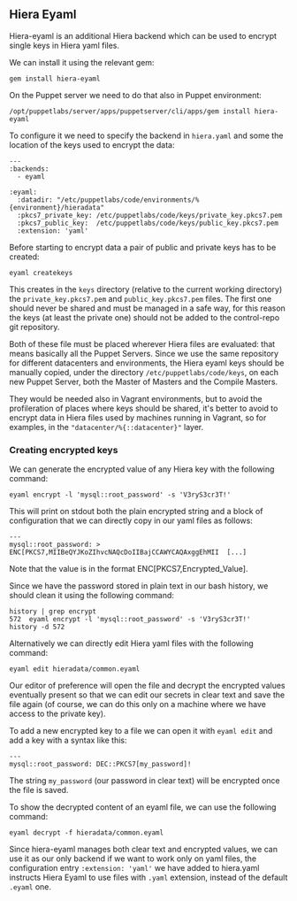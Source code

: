 ## Hiera Eyaml

Hiera-eyaml is an additional Hiera backend which can be used to encrypt single keys in Hiera yaml files.

We can install it using the relevant gem:

    gem install hiera-eyaml

On the Puppet server we need to do that also in Puppet environment:

    /opt/puppetlabs/server/apps/puppetserver/cli/apps/gem install hiera-eyaml

To configure it we need to specify the backend in ```hiera.yaml``` and some the location of the keys used to encrypt the data:

    ---
    :backends:
      - eyaml

    :eyaml:
      :datadir: "/etc/puppetlabs/code/environments/%{environment}/hieradata"
      :pkcs7_private_key: /etc/puppetlabs/code/keys/private_key.pkcs7.pem
      :pkcs7_public_key:  /etc/puppetlabs/code/keys/public_key.pkcs7.pem
      :extension: 'yaml'

Before starting to encrypt data a pair of public and private keys has to be created:

    eyaml createkeys

This creates in the ```keys``` directory (relative to the current working directory) the ```private_key.pkcs7.pem``` and ```public_key.pkcs7.pem``` files. The first one should never be shared and must be managed in a safe way, for this reason the keys (at least the private one) should not be added to the control-repo git repository.

Both of these file must be placed wherever Hiera files are evaluated: that means basically all the Puppet Servers. Since we use the same repository for different datacenters and environments, the Hiera eyaml keys should be manually copied, under the directory ```/etc/puppetlabs/code/keys```, on each new Puppet Server, both the Master of Masters and the Compile Masters.

They would be needed also in Vagrant environments, but to avoid the profileration of places where keys should be shared, it's better to avoid to encrypt data in Hiera files used by machines running in Vagrant, so for examples, in the ```"datacenter/%{::datacenter}"``` layer.

### Creating encrypted keys

We can generate the encrypted value of any Hiera key with the following command:

    eyaml encrypt -l 'mysql::root_password' -s 'V3ryS3cr3T!'

This will print on stdout both the plain encrypted string and a block of configuration that we can directly copy in our yaml files as follows:

    ---
    mysql::root_password: > ENC[PKCS7,MIIBeQYJKoZIhvcNAQcDoIIBajCCAWYCAQAxggEhMII  [...]

Note that the value is in the format ENC[PKCS7,Encrypted_Value].

Since we have the password stored in plain text in our bash history, we should clean it using the following command:

    history | grep encrypt
    572  eyaml encrypt -l 'mysql::root_password' -s 'V3ryS3cr3T!'
    history -d 572

Alternatively we can directly edit Hiera yaml files  with the following command:

    eyaml edit hieradata/common.eyaml

Our editor of preference will open the file and decrypt the encrypted values eventually present so that we can edit our secrets in clear text and save the file again (of course, we can do this only on a machine where we have access to the private key).

To add a new encrypted key to a file we can open it with ```eyaml edit``` and add a key with a syntax like this:

    ---
    mysql::root_password: DEC::PKCS7[my_password]!

The string ```my_password``` (our password in clear text) will be encrypted once the file is saved.

To show the decrypted content of an eyaml file, we can use the following command:

    eyaml decrypt -f hieradata/common.eyaml

Since hiera-eyaml manages both clear text and encrypted values, we can use it as our only backend if we want to work only on yaml files, the configuration entry ```:extension: 'yaml'``` we have added to hiera.yaml instructs Hiera Eyaml to use files with ```.yaml``` extension, instead of the default ```.eyaml``` one.

